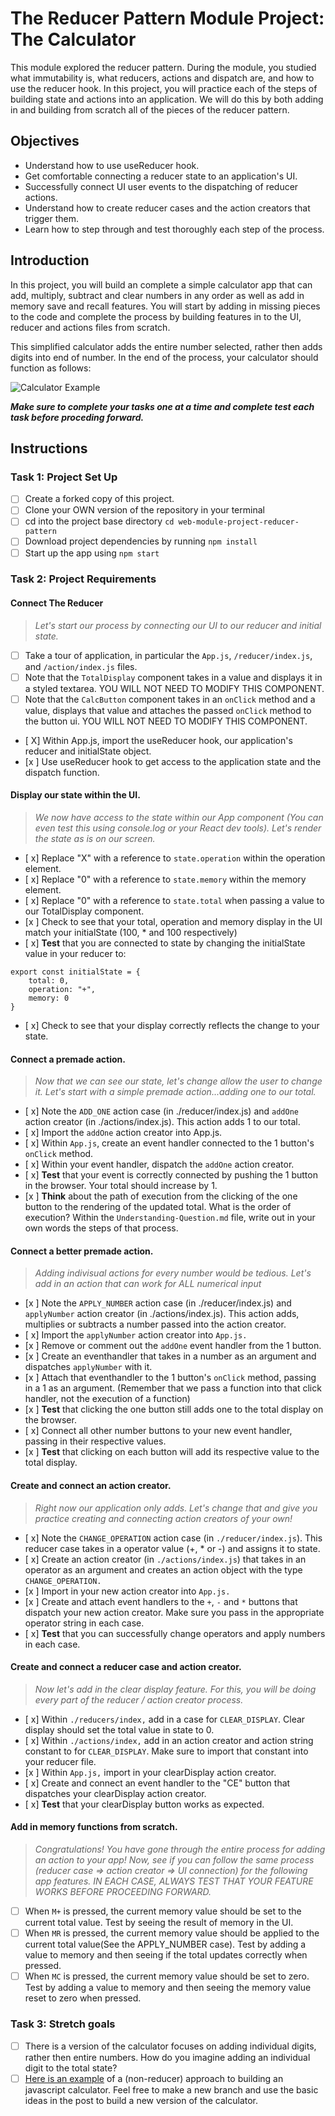 # The Reducer Pattern Module Project: The Calculator

This module explored the reducer pattern. During the module, you studied what immutability is, what reducers, actions and dispatch are, and how to use the reducer hook. In this project, you will practice each of the steps of building state and actions into an application. We will do this by both adding in and building from scratch all of the pieces of the reducer pattern.

## Objectives

- Understand how to use useReducer hook.
- Get comfortable connecting a reducer state to an application's UI.
- Successfully connect UI user events to the dispatching of reducer actions.
- Understand how to create reducer cases and the action creators that trigger them.
- Learn how to step through and test thoroughly each step of the process.

## Introduction

In this project, you will build an complete a simple calculator app that can add, multiply, subtract and clear numbers in any order as well as add in memory save and recall features. You will start by adding in missing pieces to the code and complete the process by building features in to the UI, reducer and actions files from scratch.

This simplified calculator adds the entire number selected, rather then adds digits into end of number. In the end of the process, your calculator should function as follows:

![Calculator Example](project-goals.gif)

**_Make sure to complete your tasks one at a time and complete test each task before proceding forward._**

## Instructions

### Task 1: Project Set Up

- [ ] Create a forked copy of this project.
- [ ] Clone your OWN version of the repository in your terminal
- [ ] cd into the project base directory `cd web-module-project-reducer-pattern`
- [ ] Download project dependencies by running `npm install`
- [ ] Start up the app using `npm start`

### Task 2: Project Requirements

#### Connect The Reducer

> _Let's start our process by connecting our UI to our reducer and initial state._

- [ ] Take a tour of application, in particular the `App.js`, `/reducer/index.js`, and `/action/index.js` files.
- [ ] Note that the `TotalDisplay` component takes in a value and displays it in a styled textarea. YOU WILL NOT NEED TO MODIFY THIS COMPONENT.
- [ ] Note that the `CalcButton` component takes in an `onClick` method and a value, displays that value and attaches the passed `onClick` method to the button ui. YOU WILL NOT NEED TO MODIFY THIS COMPONENT.
- [ X] Within App.js, import the useReducer hook, our application's reducer and initialState object.
- [x ] Use useReducer hook to get access to the application state and the dispatch function.

#### Display our state within the UI.

> _We now have access to the state within our App component (You can even test this using console.log or your React dev tools). Let's render the state as is on our screen._

- [ x] Replace "X" with a reference to `state.operation` within the operation element.
- [ x] Replace "0" with a reference to `state.memory` within the memory element.
- [ x] Replace "0" with a reference to `state.total` when passing a value to our TotalDisplay component.
- [x ] Check to see that your total, operation and memory display in the UI match your initialState (100, \* and 100 respectively)
- [ x] **Test** that you are connected to state by changing the initialState value in your reducer to:

```
export const initialState = {
    total: 0,
    operation: "+",
    memory: 0
}
```

- [ x] Check to see that your display correctly reflects the change to your state.

#### Connect a premade action.

> _Now that we can see our state, let's change allow the user to change it. Let's start with a simple premade action...adding one to our total._

- [ x] Note the `ADD_ONE` action case (in ./reducer/index.js) and `addOne` action creator (in ./actions/index.js). This action adds 1 to our total.
- [ x] Import the `addOne` action creator into App.js.
- [ x] Within `App.js`, create an event handler connected to the 1 button's `onClick` method.
- [ x] Within your event handler, dispatch the `addOne` action creator.
- [ x] **Test** that your event is correctly connected by pushing the 1 button in the browser. Your total should increase by 1.
- [x ] **Think** about the path of execution from the clicking of the one button to the rendering of the updated total. What is the order of execution? Within the `Understanding-Question.md` file, write out in your own words the steps of that process.

#### Connect a better premade action.

> _Adding indivisual actions for every number would be tedious. Let's add in an action that can work for ALL numerical input_

- [x ] Note the `APPLY_NUMBER` action case (in ./reducer/index.js) and `applyNumber` action creator (in ./actions/index.js). This action adds, multiplies or subtracts a number passed into the action creator.
- [ x] Import the `applyNumber` action creator into `App.js.`
- [x ] Remove or comment out the `addOne` event handler from the 1 button.
- [x ] Create an eventhandler that takes in a number as an argument and dispatches `applyNumber` with it.
- [x ] Attach that eventhandler to the 1 button's `onClick` method, passing in a 1 as an argument. (Remember that we pass a function into that click handler, not the execution of a function)
- [x ] **Test** that clicking the one button still adds one to the total display on the browser.
- [ x] Connect all other number buttons to your new event handler, passing in their respective values.
- [x ] **Test** that clicking on each button will add its respective value to the total display.

#### Create and connect an action creator.

> _Right now our application only adds. Let's change that and give you practice creating and connecting action creators of your own!_

- [ x] Note the `CHANGE_OPERATION` action case (in `./reducer/index.js`). This reducer case takes in a operator value (+, \* or -) and assigns it to state.
- [ x] Create an action creator (in `./actions/index.js`) that takes in an operator as an argument and creates an action object with the type `CHANGE_OPERATION.`
- [x ] Import in your new action creator into `App.js.`
- [x ] Create and attach event handlers to the `+`, `-` and `*` buttons that dispatch your new action creator. Make sure you pass in the appropriate operator string in each case.
- [ x] **Test** that you can successfully change operators and apply numbers in each case.

#### Create and connect a reducer case and action creator.

> _Now let's add in the clear display feature. For this, you will be doing every part of the reducer / action creator process._

- [ x] Within `./reducers/index,` add in a case for `CLEAR_DISPLAY`. Clear display should set the total value in state to 0.
- [ x] Within `./actions/index,` add in an action creator and action string constant to for `CLEAR_DISPLAY`. Make sure to import that constant into your reducer file.
- [x ] Within `App.js,` import in your clearDisplay action creator.
- [ x] Create and connect an event handler to the "CE" button that dispatches your clearDisplay action creator.
- [ x] **Test** that your clearDisplay button works as expected.

#### Add in memory functions from scratch.

> _Congratulations! You have gone through the entire process for adding an action to your app! Now, see if you can follow the same process (reducer case => action creator => UI connection) for the following app features. IN EACH CASE, ALWAYS TEST THAT YOUR FEATURE WORKS BEFORE PROCEEDING FORWARD._

- [ ] When `M+` is pressed, the current memory value should be set to the current total value. Test by seeing the result of memory in the UI.
- [ ] When `MR` is pressed, the current memory value should be applied to the current total value(See the APPLY_NUMBER case). Test by adding a value to memory and then seeing if the total updates correctly when pressed.
- [ ] When `MC` is pressed, the current memory value should be set to zero. Test by adding a value to memory and then seeing the memory value reset to zero when pressed.

### Task 3: Stretch goals

- [ ] There is a version of the calculator focuses on adding individual digits, rather then entire numbers. How do you imagine adding an individual digit to the total state?
- [ ] [Here is an example](https://freshman.tech/calculator/) of a (non-reducer) approach to building an javascript calculator. Feel free to make a new branch and use the basic ideas in the post to build a new version of the calculator.

